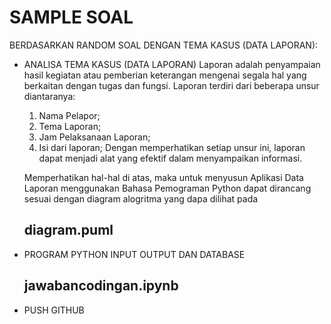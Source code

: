 # SAMPLE SOAL
BERDASARKAN RANDOM SOAL DENGAN TEMA KASUS (DATA LAPORAN):

- ANALISA TEMA KASUS (DATA LAPORAN)
    Laporan adalah penyampaian hasil kegiatan atau pemberian keterangan mengenai segala hal yang berkaitan dengan tugas dan fungsi.
    Laporan terdiri dari beberapa unsur diantaranya:
    1. Nama Pelapor;
    2. Tema Laporan;
    3. Jam Pelaksanaan Laporan;
    4. Isi dari laporan;
    Dengan memperhatikan setiap unsur ini, laporan dapat menjadi alat yang efektif dalam menyampaikan informasi.

    Memperhatikan hal-hal di atas, maka untuk menyusun Aplikasi Data Laporan menggunakan Bahasa Pemograman Python dapat dirancang sesuai dengan diagram alogritma yang dapa dilihat pada
    ## diagram.puml

- PROGRAM PYTHON INPUT OUTPUT DAN DATABASE
    ## jawabancodingan.ipynb

- PUSH GITHUB